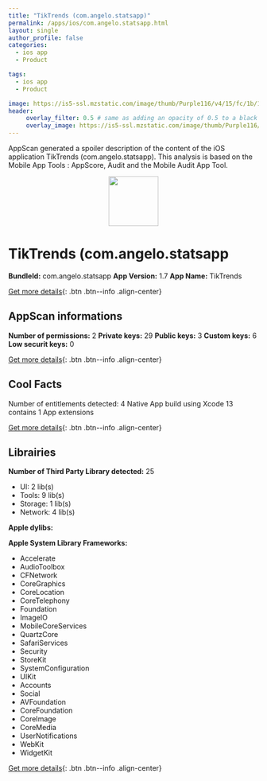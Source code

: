 ```yaml
---
title: "TikTrends (com.angelo.statsapp)"
permalink: /apps/ios/com.angelo.statsapp.html
layout: single
author_profile: false
categories: 
  - ios app 
  - Product 

tags: 
  - ios app 
  - Product 

image: https://is5-ssl.mzstatic.com/image/thumb/Purple116/v4/15/fc/1b/15fc1bfb-e116-4e9b-71b3-8b5cc953281b/AppIcon-1x_U007emarketing-0-7-0-85-220.png/512x512bb.jpg
header: 
     overlay_filter: 0.5 # same as adding an opacity of 0.5 to a black background
     overlay_image: https://is5-ssl.mzstatic.com/image/thumb/Purple116/v4/15/fc/1b/15fc1bfb-e116-4e9b-71b3-8b5cc953281b/AppIcon-1x_U007emarketing-0-7-0-85-220.png/512x512bb.jpg
---
```

AppScan generated a spoiler description of the content of the iOS application TikTrends (com.angelo.statsapp). This analysis is based on the Mobile App Tools : AppScore, Audit and the Mobile Audit App Tool.

  
  
<div style="text-align: center;"><img src="https://is5-ssl.mzstatic.com/image/thumb/Purple116/v4/15/fc/1b/15fc1bfb-e116-4e9b-71b3-8b5cc953281b/AppIcon-1x_U007emarketing-0-7-0-85-220.png/512x512bb.jpg" width="100" height="100"></div>  
  
# TikTrends (com.angelo.statsapp

**BundleId:** com.angelo.statsapp
**App Version:** 1.7
**App Name:** TikTrends


[Get more details](/pricing.html){: .btn .btn--info .align-center}  
  
## AppScan informations 

**Number of permissions:** 2
**Private keys:** 29
**Public keys:** 3
**Custom keys:** 6
**Low securit keys:** 0
  
[Get more details](/pricing.html){: .btn .btn--info .align-center}

## Cool Facts

Number of entitlements detected: 4
Native App
build using Xcode 13
contains 1 App extensions
  
[Get more details](/pricing.html){: .btn .btn--info .align-center}

## Librairies 
**Number of Third Party Library detected:** 25
- UI: 2 lib(s)
- Tools: 9 lib(s)
- Storage: 1 lib(s)
- Network: 4 lib(s)

**Apple dylibs:**


**Apple System Library Frameworks:**
- Accelerate
- AudioToolbox
- CFNetwork
- CoreGraphics
- CoreLocation
- CoreTelephony
- Foundation
- ImageIO
- MobileCoreServices
- QuartzCore
- SafariServices
- Security
- StoreKit
- SystemConfiguration
- UIKit
- Accounts
- Social
- AVFoundation
- CoreFoundation
- CoreImage
- CoreMedia
- UserNotifications
- WebKit
- WidgetKit


  
[Get more details](/pricing.html){: .btn .btn--info .align-center}

